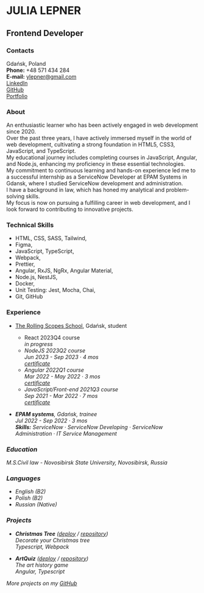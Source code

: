 # JULIA LEPNER

<!-- ![](/IMG_9971.jpg) -->

## Frontend Developer

### Contacts

Gdańsk, Poland<br>
**Phone:** +48 571 434 284<br>
**E-mail:** ylepner@gmail.com<br>
[LinkedIn](https://www.linkedin.com/in/julia-lepner/)<br>
[GitHub](https://github.com/ylepner)<br>
[Portfolio](https://ylepner.github.io/cv/)<br>

### About

An enthusiastic learner who has been actively engaged in web development since 2020.<br>
Over the past three years, I have actively immersed myself in the world of web development, cultivating a strong foundation in HTML5, CSS3, JavaScript, and TypeScript.<br>
My educational journey includes completing courses in JavaScript, Angular, and Node.js, enhancing my proficiency in these essential technologies.<br>
My commitment to continuous learning and hands-on experience led me to a successful internship as a ServiceNow Developer at EPAM Systems in Gdansk, where I studied ServiceNow development and administration.<br>
I have a background in law, which has honed my analytical and problem-solving skills.<br>
My focus is now on pursuing a fulfilling career in web development, and I look forward to contributing to innovative projects.

### Technical Skills

* HTML, CSS, SASS, Tailwind,
* Figma,
* JavaScript, TypeScript,
* Webpack,
* Prettier,
* Angular, RxJS, NgRx, Angular Material,
* Node.js, NestJS,
* Docker,
* Unit Testing: Jest, Mocha, Chai,
* Git, GitHub

### Experience

* [The Rolling Scopes School](https://rs.school/), Gdańsk, student

    + React 2023Q4 course<br>
    <i>in progress<i> <br>
    + NodeJS 2023Q2 course<br>
    Jun 2023 - Sep 2023 · 4 mos<br>
    [certificate](https://app.rs.school/certificate/mdyuqu8m)
    + Angular 2022Q1 course<br>
    Mar 2022 - May 2022 · 3 mos<br>
    [certificate](https://app.rs.school/certificate/xmk7i2iy)
    + JavaScript/Front-end 2021Q3 course<br>
    Sep 2021 - Mar 2022 · 7 mos<br>
    [certificate](https://app.rs.school/certificate/xeff7urb)

* **EPAM systems**, Gdańsk, trainee<br>
Jul 2022 - Sep 2022 · 3 mos<br>
**Skills:** ServiceNow · ServiceNow Developing · ServiceNow Administration · IT Service Management

### Education

M.S.Civil law - Novosibirsk State University, Novosibirsk, Russia

### Languages

* English (B2)
* Polish (B2)
* Russian (Native)

### Projects

* **Christmas Tree** ([deploy](https://ylepner-christmas-task.netlify.app/) / [repository](https://github.com/ylepner/rsschool-projects/tree/christmas-task-2))<br>
*Decorate your Christmas tree*<br>
Typescript, Webpack

* **ArtQuiz** ([deploy](https://ylepner.github.io/art-quiz/) / [repository](https://github.com/ylepner/art-quiz))<br>
*The art history game*<br>
Angular, Typescript

More projects on my [GitHub](https://github.com/ylepner)
